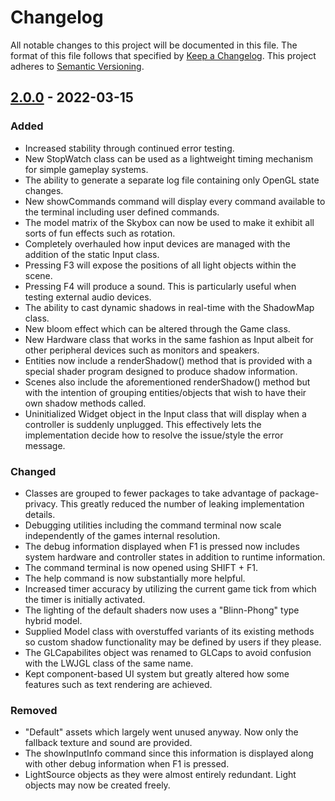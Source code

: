 # Changelog

All notable changes to this project will be documented in this file. The format of this file follows that specified by [Keep a Changelog](https://keepachangelog.com/en/1.0.0/). This project adheres to [Semantic Versioning](https://semver.org/spec/v2.0.0.html).



## [2.0.0] - 2022-03-15

### Added
- Increased stability through continued error testing.
- New StopWatch class can be used as a lightweight timing mechanism for simple gameplay systems.
- The ability to generate a separate log file containing only OpenGL state changes.
- New showCommands command will display every command available to the terminal including user defined commands.
- The model matrix of the Skybox can now be used to make it exhibit all sorts of fun effects such as rotation.
- Completely overhauled how input devices are managed with the addition of the static Input class.
- Pressing F3 will expose the positions of all light objects within the scene.
- Pressing F4 will produce a sound. This is particularly useful when testing external audio devices.
- The ability to cast dynamic shadows in real-time with the ShadowMap class.
- New bloom effect which can be altered through the Game class.
- New Hardware class that works in the same fashion as Input albeit for other peripheral devices such as monitors and speakers.
- Entities now include a renderShadow() method that is provided with a special shader program designed to produce shadow information.
- Scenes also include the aforementioned renderShadow() method but with the intention of grouping entities/objects that wish to have their own shadow methods called.
- Uninitialized Widget object in the Input class that will display when a controller is suddenly unplugged. This effectively lets the implementation decide how to resolve the issue/style the error message.

### Changed
- Classes are grouped to fewer packages to take advantage of package-privacy. This greatly reduced the number of leaking implementation details.
- Debugging utilities including the command terminal now scale independently of the games internal resolution.
- The debug information displayed when F1 is pressed now includes system hardware and controller states in addition to runtime information.
- The command terminal is now opened using SHIFT + F1.
- The help command is now substantially more helpful.
- Increased timer accuracy by utilizing the current game tick from which the timer is initially activated.
- The lighting of the default shaders now uses a "Blinn-Phong" type hybrid model.
- Supplied Model class with overstuffed variants of its existing methods so custom shadow functionality may be defined by users if they please.
- The GLCapabilites object was renamed to GLCaps to avoid confusion with the LWJGL class of the same name.
- Kept component-based UI system but greatly altered how some features such as text rendering are achieved.

### Removed
- "Default" assets which largely went unused anyway. Now only the fallback texture and sound are provided.
- The showInputInfo command since this information is displayed along with other debug information when F1 is pressed.
- LightSource objects as they were almost entirely redundant. Light objects may now be created freely.

[2.0.0]: null
